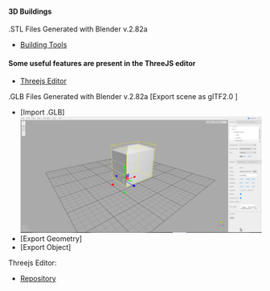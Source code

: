 #### 3D Buildings

.STL Files Generated with Blender v.2.82a
- [Building Tools](https://github.com/universalbit-dev/building_tools)
 

#### Some useful features are present in the ThreeJS editor
- [Threejs Editor](https://threejs.org/editor/)

.GLB Files Generated with Blender v.2.82a      [Export scene as glTF2.0 ]
- [Import .GLB]
  ![alt text](https://github.com/universalbit-dev/CityGenerator/blob/master/public/3D/buildings/building001.png "Title")
- [Export Geometry]
- [Export Object]


Threejs Editor:
- [Repository](https://github.com/mrdoob/three.js/tree/master/editor)

